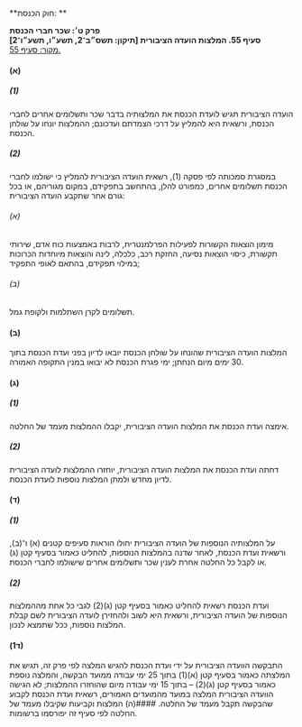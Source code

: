 **חוק הכנסת: **

**פרק ט׳: שכר חברי הכנסת**  
**סעיף 55. המלצות הועדה הציבורית [תיקון: תשס״ב־2, תשע״ו, תשע״ו־2]**  
[מקור: סעיף 55. ](https://he.wikisource.org/wiki/חוק_הכנסת#סעיף_55)  


#### (א)
##### (1)
הועדה הציבורית תגיש לועדת הכנסת את המלצותיה בדבר שכר ותשלומים אחרים לחברי הכנסת, ורשאית היא להמליץ על דרכי הצמדתם ועדכונם; ההמלצות יונחו על שולחן הכנסת.
##### (2)
במסגרת סמכותה לפי פסקה (1), רשאית הועדה הציבורית להמליץ כי ישולמו לחברי הכנסת תשלומים אחרים, כמפורט להלן, בהתחשב בתפקידם, במקום מגוריהם, או בכל גורם אחר שתקבע הועדה הציבורית:
###### (א)
מימון הוצאות הקשורות לפעילות הפרלמנטרית, לרבות באמצעות כוח אדם, שירותי תקשורת, כיסוי הוצאות נסיעה, החזקת רכב, כלכלה, לינה והוצאות מיוחדות הכרוכות במילוי תפקידם, בהתאם לאופי התפקיד;
###### (ב)
תשלומים לקרן השתלמות ולקופת גמל.

#### (ב)
המלצות הועדה הציבורית שהונחו על שולחן הכנסת יובאו לדיון בפני ועדת הכנסת בתוך 30 ימים מיום הנחתן; ימי פגרת הכנסת לא יבואו במנין התקופה האמורה.
#### (ג)
##### (1)
אימצה ועדת הכנסת את המלצות הועדה הציבורית, יקבלו ההמלצות מעמד של החלטה.
##### (2)
דחתה ועדת הכנסת את המלצות הועדה הציבורית, יוחזרו ההמלצות לועדה הציבורית לדיון מחדש ולמתן המלצות נוספות לועדת הכנסת.
#### (ד)
##### (1)
על המלצותיה הנוספות של הועדה הציבורית יחולו הוראות סעיפים קטנים (א) ו־(ב), ורשאית ועדת הכנסת, לאחר שדנה בהמלצות הנוספות, להחליט כאמור בסעיף קטן (ג) או לקבל כל החלטה אחרת לענין שכר ותשלומים אחרים שישולמו לחברי הכנסת.
##### (2)
ועדת הכנסת רשאית להחליט כאמור בסעיף קטן (ג)(2) לגבי כל אחת מההמלצות הנוספות של הועדה הציבורית, ורשאית היא לשוב ולהחזירן לועדה הציבורית לשם קבלת המלצות נוספות, ככל שתמצא לנכון.
#### (ד1)
התבקשה הוועדה הציבורית על ידי ועדת הכנסת להגיש המלצה לפי פרק זה, תגיש את המלצתה כאמור בסעיף קטן (א)(1) בתוך 25 ימי עבודה ממועד הבקשה, והמלצה נוספת כאמור בסעיף קטן (ג)(2) – בתוך 15 ימי עבודה מיום שהוחזרו ההמלצות; לא הגישה הוועדה הציבורית המלצה במועד מהמועדים האמורים, רשאית ועדת הכנסת לקבוע שהבקשה תקבל מעמד של החלטה.
####(ה)
המלצות וקביעות שקיבלו מעמד של החלטה לפי סעיף זה יפורסמו ברשומות. 